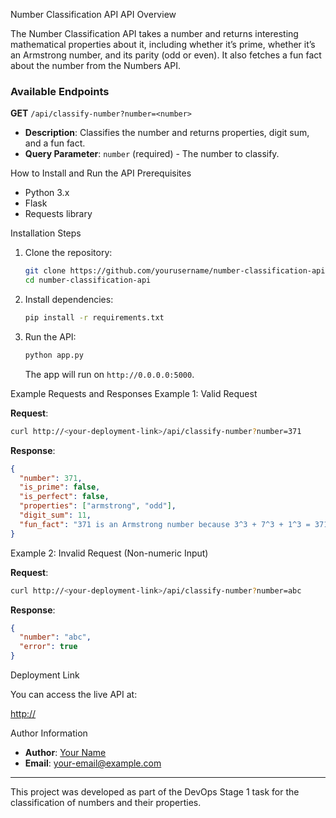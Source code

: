 Number Classification API
API Overview

The Number Classification API takes a number and returns interesting mathematical properties about it, including whether it’s prime, whether it’s an Armstrong number, and its parity (odd or even). It also fetches a fun fact about the number from the Numbers API.

### Available Endpoints

**GET** `/api/classify-number?number=<number>`

- **Description**: Classifies the number and returns properties, digit sum, and a fun fact.
- **Query Parameter**: `number` (required) - The number to classify.

How to Install and Run the API
Prerequisites

- Python 3.x
- Flask
- Requests library

Installation Steps

1. Clone the repository:

   ```bash
   git clone https://github.com/yourusername/number-classification-api.git
   cd number-classification-api
   ```

2. Install dependencies:

   ```bash
   pip install -r requirements.txt
   ```

3. Run the API:

   ```bash
   python app.py
   ```

   The app will run on `http://0.0.0.0:5000`.

Example Requests and Responses
Example 1: Valid Request

**Request**:
```bash
curl http://<your-deployment-link>/api/classify-number?number=371
```

**Response**:
```json
{
  "number": 371,
  "is_prime": false,
  "is_perfect": false,
  "properties": ["armstrong", "odd"],
  "digit_sum": 11,
  "fun_fact": "371 is an Armstrong number because 3^3 + 7^3 + 1^3 = 371"
}
```

Example 2: Invalid Request (Non-numeric Input)

**Request**:
```bash
curl http://<your-deployment-link>/api/classify-number?number=abc
```

**Response**:
```json
{
  "number": "abc",
  "error": true
}
```

Deployment Link

You can access the live API at:

[http://<your-deployment-link>](http://<your-deployment-link>)

Author Information

- **Author**: [Your Name](https://github.com/yourusername)
- **Email**: [your-email@example.com](mailto:your-email@example.com)


---

This project was developed as part of the DevOps Stage 1 task for the classification of numbers and their properties.

